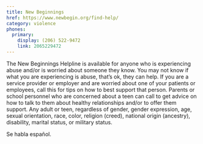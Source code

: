 ```yaml
---
title: New Beginnings
href: https://www.newbegin.org/find-help/
category: violence
phones:
  primary:
    display: (206) 522-9472
    link: 2065229472
---
```


The New Beginnings Helpline is available for anyone who is experiencing abuse and/or is worried about someone they know. You may not know if what you are experiencing is abuse, that’s ok, they can help. If you are a service provider or employer and are worried about one of your patients or employees, call this for tips on how to best support that person. Parents or school personnel who are concerned about a teen can call to get advice on how to talk to them about healthy relationships and/or to offer them support. Any adult or teen, regardless of gender, gender expression, age, sexual orientation, race, color, religion (creed), national origin (ancestry), disability, marital status, or military status.

Se habla español.
